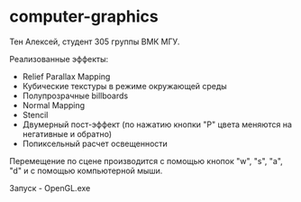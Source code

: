 # computer-graphics

Тен Алексей, студент 305 группы ВМК МГУ.

Реализованные эффекты:
- Relief Parallax Mapping
- Кубические текстуры в режиме окружающей среды
- Полупрозрачные billboards
- Normal Mapping
- Stencil
- Двумерный пост-эффект (по нажатию кнопки "P" цвета меняются на негативные и обратно)
- Попиксельный расчет освещенности

Перемещение по сцене производится с помощью кнопок "w", "s", "a", "d" и с помощью компьютерной мыши.

Запуск - OpenGL.exe
